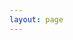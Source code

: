 ```yaml
---
layout: page
---
```


<script setup>
import {
  VPTeamPage,
  VPTeamPageTitle,
  VPTeamMembers
} from 'vitepress/theme'

const members = [
  {
    avatar: 'https://avatars.githubusercontent.com/u/8996190?v=4',
    name: 'পলাশ মাহমুদ',
    title: 'প্রধান সম্পাদক',
    links: [
      { icon: 'github', link: 'https://github.com/polashmahmud' },
      { icon: 'linkedin', link: 'https://www.linkedin.com/in/polashmahmud4/' },
      { icon: 'facebook', link: 'https://www.facebook.com/polashmahmud4/' },
      { icon: 'x', link: 'https://twitter.com/polashmahmud4' }
    ]
  },
  {
    avatar: 'https://avatars.githubusercontent.com/u/61494470?v=4',
    name: 'ওমর ফারুক',
    title: 'সম্পাদক',
    links: [
      { icon: 'github', link: 'https://github.com/Umar-Faruk96' },
      { icon: 'linkedin', link: 'https://linkedin.com/in/omorfaruksheikhraihan' },
      { icon: 'x', link: 'https://twitter.com/RashedOmor' },
    ]
  },

  {
    avatar: 'https://avatars.githubusercontent.com/u/95936171?v=4',
    name: 'কাজী মোঃ ফয়সাল ',
    title: 'স্বেচ্ছাসেবক',
    links: [
      { icon: 'github', link: 'https://github.com/kmfoysal06' },
      { icon: 'facebook', link: 'https://www.facebook.com/kazimd.foysal.01' },
      { icon: 'x', link: 'https://twitter.com/kmfoysal06' }
    ]
  },
  
  {
    avatar: 'https://avatars.githubusercontent.com/u/30306452?s=400&v=4',
    name: 'রাসেল হোসাইন ',
    title: 'সহকারী সম্পাদক',
    links: [
      { icon: 'github', link: 'https://github.com/Rasel2f' },
    ]
  },

  {
    avatar: 'https://avatars.githubusercontent.com/u/87535510?s=96&v=4',
    name: 'তানভীর আব্দুল্লাহ তোহা',
    title: 'স্বেচ্ছাসেবক',
    links: [
      { icon: 'github', link: 'https://github.com/TohaTanvir' },
      { icon: 'linkedin', link: 'https://www.linkedin.com/in/tohatanvir/' },
      { icon: 'facebook', link: 'https://www.facebook.com/tohatanvir' },
    ]
  },  
]
</script>

<VPTeamPage>
  <VPTeamPageTitle>
    <template #title>
      ডকুমেন্টেশন টিম
    </template>
    <template #lead>
      ডকুমেন্টেশন টিম একটি স্বেচ্ছাসেবক দল, যারা এই পিএইচপি বেসিক কোর্সের ডকুমেন্টেশনটির সম্পাদনায় রত। এই দলে আপনিও যোগদান করতে পারেন। ডকুমেন্টেশনটির সমৃদ্ধি ও উন্নতির পথে আপনার যেকোন অবদান প্রশংসনীয়, উৎসাহব্যঞ্জক ও অনস্বীকার্য।
    </template>
  </VPTeamPageTitle>
  <VPTeamMembers
    :members="members"
  />
</VPTeamPage>
